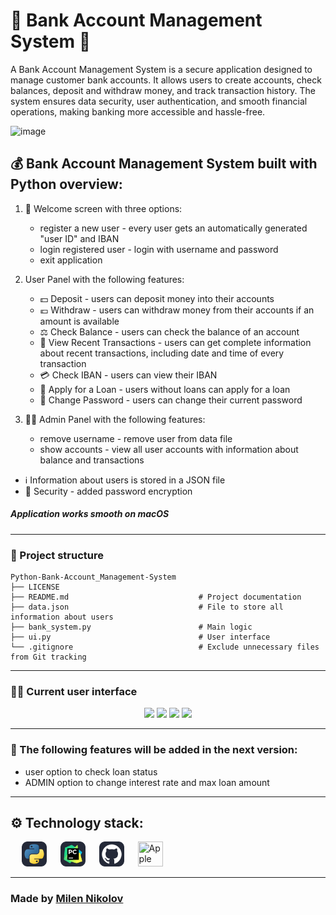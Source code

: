 # 🌟 Bank Account Management System 🌟   
A Bank Account Management System is a secure application designed to manage customer bank accounts. It allows users to create accounts, check balances, deposit and withdraw money, and track transaction history. The system ensures data security, user authentication, and smooth financial operations, making banking more accessible and hassle-free.

![image](https://github.com/user-attachments/assets/d379f945-4371-416d-a5d6-17889cd51c61)



## 💰 Bank Account Management System built with Python overview:
1. 🏦 Welcome screen with three options:
   - register a new user - every user gets an automatically generated "user ID" and IBAN
   - login registered user - login with username and password
   - exit application
 
2. User Panel with the following features:
   - 💵 Deposit - users can deposit money into their accounts
   - 💶 Withdraw - users can withdraw money from their accounts if an amount is available
   - ⚖️ Check Balance - users can check the balance of an account
   - 🤑 View Recent Transactions - users can get complete information about recent transactions, including date and time of every transaction
   - 💳 Check IBAN - users can view their IBAN
   - 💱 Apply for a Loan - users without loans can apply for a loan
   - 🔑 Change Password - users can change their current password
     
3. 👨‍💼 Admin Panel with the following features:
   - remove username - remove user from data file
   - show accounts - view all user accounts with information about balance and transactions

* ℹ️ Information about users is stored in a JSON file
* 🔐 Security - added password encryption


##### Application works smooth on macOS
---

### 📁 Project structure

```
Python-Bank-Account_Management-System
├── LICENSE
├── README.md                             # Project documentation
├── data.json                             # File to store all information about users
├── bank_system.py                        # Main logic
├── ui.py                                 # User interface
└── .gitignore                            # Exclude unnecessary files from Git tracking
```

---

### 🙍‍♂️ Current user interface

<p align="center">
  <img src="https://github.com/user-attachments/assets/7b7bdb46-2fd0-486d-9642-17b762644c42" width="400" />
  <img src="https://github.com/user-attachments/assets/b28e2cdc-88b6-4177-9c8b-b9bb8b5e2046" width="400" /> 
  <img src="https://github.com/user-attachments/assets/50a5a318-6785-4f9b-a5f5-78a87b73a93e" width="400" />
  <img src="https://github.com/user-attachments/assets/3f3b039a-9f3a-4218-a02a-7cb0eb22a4b1" width="400" /> 
</p>

---

 ### 🎯 The following features will be added in the next version:
 - user option to check loan status
 - ADMIN option to change interest rate and max loan amount


---
## ⚙️ Technology stack:
<p align="left">
  &emsp;
    <a href="#"><img alt="Python" src="https://github.com/tandpfun/skill-icons/blob/main/icons/Python-Dark.svg" width="40" height ="40"></a>
  &emsp;
    <a href="#"><img src="https://github.com/tandpfun/skill-icons/blob/main/icons/PyCharm-Dark.svg" width="40" height="40" /></a>
  &emsp;
    <a href="https://github.com/Milenski1987"><img alt="GitHub" src="https://github.com/tandpfun/skill-icons/blob/main/icons/Github-Dark.svg" title="GitHub" **alt="GitHub" width="40" height="40" ></a>
  &emsp;
    <a href="#"><img src="https://github.com/tandpfun/skill-icons/blob/main/icons/Apple-Dark.svg" title="Apple" **alt="Apple" width="40" height="40" /></a>
</p>

--- 
### Made by [Milen Nikolov](https://www.milen-nikolov.com)
